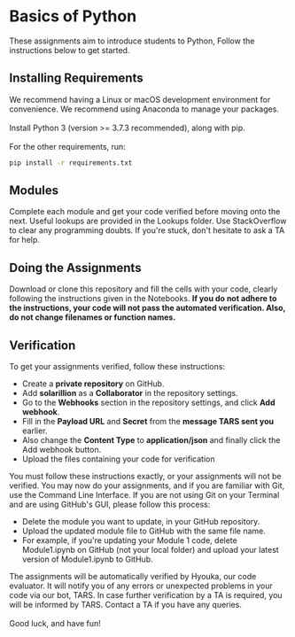 # Basics of Python
These assignments aim to introduce students to Python, Follow the instructions below to get started.
## Installing Requirements
We recommend having a Linux or macOS development environment for convenience. We recommend using Anaconda to manage your packages. <br><br>
Install Python 3 (version >= 3.7.3 recommended), along with pip. <br><br>
For the other requirements, run:
```bash
pip install -r requirements.txt
```
## Modules
Complete each module and get your code verified before moving onto the next. Useful lookups are provided in the Lookups folder. Use StackOverflow to clear any programming doubts. If you're stuck, don't hesitate to ask a TA for help.
## Doing the Assignments
Download or clone this repository and fill the cells with your code, clearly following the instructions given in the Notebooks. **If you do not adhere to the instructions, your code will not pass the automated verification. Also, do not change filenames or function names.**
## Verification
To get your assignments verified, follow these instructions:
* Create a **private repository** on GitHub. <br>
* Add **solarillion** as a **Collaborator** in the repository settings. <br>
* Go to the **Webhooks** section in the repository settings, and click **Add webhook**. <br>
* Fill in the **Payload URL** and **Secret** from the **message TARS sent you** earlier. <br>
* Also change the **Content Type** to **application/json** and finally click the Add webhook button. <br>
* Upload the files containing your code for verification <br>

You must follow these instructions exactly, or your assignments will not be verified. You may now do your assignments, and if you are familiar with Git, use the Command Line Interface. If you are not using Git on your Terminal and are using GitHub's GUI, please follow this process:
* Delete the module you want to update, in your GitHub repository. <br>
* Upload the updated module file to GitHub with the same file name. <br>
* For example, if you're updating your Module 1 code, delete Module1.ipynb on GitHub (not your local folder) and upload your latest version of Module1.ipynb to GitHub. <br>

The assignments will be automatically verified by Hyouka, our code evaluator. It will notify you of any errors or unexpected problems in your code via our bot, TARS. In case further verification by a TA is required, you will be informed by TARS. Contact a TA if you have any queries. <br><br>
Good luck, and have fun!
